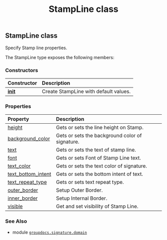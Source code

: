 ﻿---
title: StampLine class
second_title: GroupDocs.Signature for Python via .NET API References
description: 
type: docs
url: /python-net/groupdocs.signature.domain/stampline/
is_root: false
weight: 450
---

## StampLine class

Specify Stamp line properties.



The StampLine type exposes the following members:

### Constructors
| Constructor | Description |
| :- | :- |
| [__init__](/signature/python-net/groupdocs.signature.domain/stampline/__init__/#) | Create StampLine with default values. |


### Properties
| Property | Description |
| :- | :- |
| [height](/signature/python-net/groupdocs.signature.domain/stampline/height) | Gets or sets the line height on Stamp. |
| [background_color](/signature/python-net/groupdocs.signature.domain/stampline/background_color) | Gets or sets the background color of signature. |
| [text](/signature/python-net/groupdocs.signature.domain/stampline/text) | Gets or sets the text of stamp line. |
| [font](/signature/python-net/groupdocs.signature.domain/stampline/font) | Gets or sets Font of Stamp Line text. |
| [text_color](/signature/python-net/groupdocs.signature.domain/stampline/text_color) | Gets or sets the text color of signature. |
| [text_bottom_intent](/signature/python-net/groupdocs.signature.domain/stampline/text_bottom_intent) | Gets or sets the bottom intent of text. |
| [text_repeat_type](/signature/python-net/groupdocs.signature.domain/stampline/text_repeat_type) | Gets or sets text repeat type. |
| [outer_border](/signature/python-net/groupdocs.signature.domain/stampline/outer_border) | Setup Outer Border. |
| [inner_border](/signature/python-net/groupdocs.signature.domain/stampline/inner_border) | Setup Internal Border. |
| [visible](/signature/python-net/groupdocs.signature.domain/stampline/visible) | Get and set visibility of Stamp Line. |



### See Also
* module [`groupdocs.signature.domain`](..)
